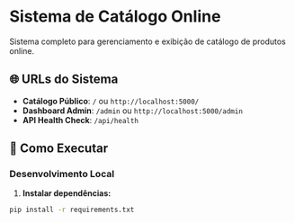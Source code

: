 # Sistema de Catálogo Online

Sistema completo para gerenciamento e exibição de catálogo de produtos online.

## 🌐 URLs do Sistema

- **Catálogo Público**: `/` ou `http://localhost:5000/`
- **Dashboard Admin**: `/admin` ou `http://localhost:5000/admin`
- **API Health Check**: `/api/health`

## 🚀 Como Executar

### Desenvolvimento Local

1. **Instalar dependências:**
```bash
pip install -r requirements.txt